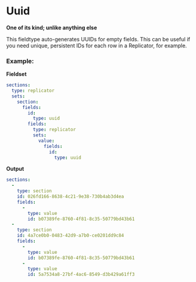 # Uuid

**One of its kind; unlike anything else**

This fieldtype auto-generates UUIDs for empty fields. This can be useful if you need unique, persistent IDs for each row in a Replicator, for example.

### Example:

**Fieldset**

```yaml
sections:
  type: replicator
  sets:
    section:
      fields:
        id:
          type: uuid
        fields:
          type: replicator
          sets:
            value:
              fields:
                id:
                  type: uuid
```

**Output**

```yaml
sections:
  -
    type: section
    id: 026fd166-8638-4c21-9e38-730b4ab3d4ea
    fields:
      -
        type: value
        id: b07389fe-8760-4f81-8c35-50779bd43b61
  -
    type: section
    id: 4a7ce0b0-0483-42d9-a7b0-ce0201dd9c84
    fields:
      -
        type: value
        id: b07389fe-8760-4f81-8c35-50779bd43b61
      -
        type: value
        id: 5a7534a8-27bf-4ac6-8549-d3b429a61ff3
```
